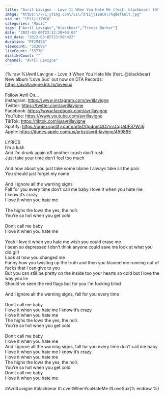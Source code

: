 ```yaml
---
title: "Avril Lavigne - Love It When You Hate Me (feat. blackbear) (Official Music Video)"
image: "https:\/\/i.ytimg.com\/vi\/lPi1jj12WC8\/hqdefault.jpg"
vid_id: "lPi1jj12WC8"
categories: "Music"
tags: ["Avril Lavigne","blackbear","Travis Barker"]
date: "2022-03-06T23:12:20+03:00"
vid_date: "2022-03-05T23:50:42Z"
duration: "PT2M42S"
viewcount: "382696"
likeCount: "55770"
dislikeCount: ""
channel: "Avril Lavigne"
---
```

{% raw %}Avril Lavigne - Love It When You Hate Me (feat. @blackbear)<br />New album 'Love Sux' out now on DTA Records: <a rel="nofollow" target="blank" href="https://avrillavigne.lnk.to/lovesux">https://avrillavigne.lnk.to/lovesux</a><br /><br />Follow Avril On...<br />Instagram: <a rel="nofollow" target="blank" href="https://www.instagram.com/avrillavigne">https://www.instagram.com/avrillavigne</a><br />Twitter: <a rel="nofollow" target="blank" href="https://twitter.com/avrillavigne">https://twitter.com/avrillavigne</a><br />Facebook: <a rel="nofollow" target="blank" href="https://www.facebook.com/avrillavigne">https://www.facebook.com/avrillavigne</a><br />YouTube: <a rel="nofollow" target="blank" href="https://www.youtube.com/avrillavigne">https://www.youtube.com/avrillavigne</a><br />TikTok: <a rel="nofollow" target="blank" href="https://tiktok.com/@avrillavigne">https://tiktok.com/@avrillavigne</a><br />Spotify: <a rel="nofollow" target="blank" href="https://open.spotify.com/artist/0p4nmQO2msCgU4IF37Wi3j">https://open.spotify.com/artist/0p4nmQO2msCgU4IF37Wi3j</a><br />Apple: <a rel="nofollow" target="blank" href="https://itunes.apple.com/us/artist/avril-lavigne/459885">https://itunes.apple.com/us/artist/avril-lavigne/459885</a><br /><br />LYRICS:<br />I’m a lush<br />And I’m drunk again off another crush don’t rush<br />Just take your time don’t feel too much<br /><br />And how about you just take some blame I always take all the pain<br />You should just forget my name<br /><br />And I ignore all the warning signs<br />Fall for you every time don’t call me baby I love it when you hate me<br />I know it’s crazy<br />I love it when you hate me<br /><br />The highs the lows the yes, the no’s<br />You’re so hot when you get cold<br /><br />Don’t call me baby<br />I love it when you hate me<br /><br />Yeah I love it when you hate me wish you could erase me<br />I been so depressed I don’t think anyone could save me look at what you did girl<br />Look at how you changed me<br />Funny how you twisting up the truth and then you blamed me running out of fucks that I can give to you<br />But you can still be pretty on the inside too your hearts so cold but I love the way you lie<br />Should’ve seen the red flags but for you I’m fucking blind<br /><br />And I ignore all the warning signs, fall for you every time<br /> <br />Don’t call me baby<br />I love it when you hate me I know it’s crazy<br />I love it when you hate me<br />The highs the lows the yes, the no’s<br />You’re so hot when you get cold<br /><br />Don’t call me baby<br />I love it when you hate me<br />And I ignore all the warning signs, fall for you every time don’t call me baby<br />I love it when you hate me I know it’s crazy<br />I love it when you hate me<br />The highs the lows the yes, the no’s<br />You’re so hot when you get cold<br />Don’t call me baby<br />I love it when you hate me<br /><br />#AvrilLavigne #blackbear #LoveItWhenYouHateMe #LoveSux{% endraw %}
